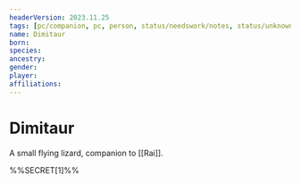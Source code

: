 ```yaml
---
headerVersion: 2023.11.25
tags: [pc/companion, pc, person, status/needswork/notes, status/unknown]
name: Dimitaur
born:
species:
ancestry:
gender:
player:
affiliations:
---
```

# Dimitaur

A small flying lizard, companion to [[Rai]].

%%SECRET[1]%%



